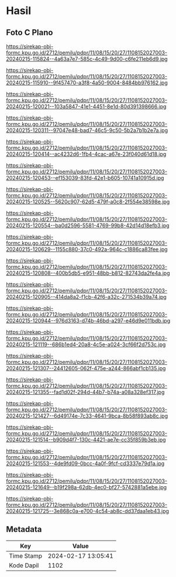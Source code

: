 # Hasil

## Foto C Plano

https://sirekap-obj-formc.kpu.go.id/2712/pemilu/pdpr/11/08/15/20/27/1108152027003-20240215-115824--4a63a7e7-585c-4c49-9d00-c6fe211eb6d9.jpg

https://sirekap-obj-formc.kpu.go.id/2712/pemilu/pdpr/11/08/15/20/27/1108152027003-20240215-115910--9f457470-a3f8-4a50-9004-8484bb976162.jpg

https://sirekap-obj-formc.kpu.go.id/2712/pemilu/pdpr/11/08/15/20/27/1108152027003-20240215-120021--103a5847-41e1-4451-8e1d-80d391398666.jpg

https://sirekap-obj-formc.kpu.go.id/2712/pemilu/pdpr/11/08/15/20/27/1108152027003-20240215-120311--97047e48-bad7-46c5-9c50-5b2a7b1b2e7a.jpg

https://sirekap-obj-formc.kpu.go.id/2712/pemilu/pdpr/11/08/15/20/27/1108152027003-20240215-120414--ac4232d6-1fb4-4cac-a67e-23f040d61d18.jpg

https://sirekap-obj-formc.kpu.go.id/2712/pemilu/pdpr/11/08/15/20/27/1108152027003-20240215-120453--ef153039-83fd-42e1-b605-10741a10915d.jpg

https://sirekap-obj-formc.kpu.go.id/2712/pemilu/pdpr/11/08/15/20/27/1108152027003-20240215-120525--5620c907-62d5-479f-a0c8-2f554e38598e.jpg

https://sirekap-obj-formc.kpu.go.id/2712/pemilu/pdpr/11/08/15/20/27/1108152027003-20240215-120554--ba0d2596-5581-4769-99b8-42d14d18efb3.jpg

https://sirekap-obj-formc.kpu.go.id/2712/pemilu/pdpr/11/08/15/20/27/1108152027003-20240215-120629--1155c880-37c0-492a-964c-c1886ca83fee.jpg

https://sirekap-obj-formc.kpu.go.id/2712/pemilu/pdpr/11/08/15/20/27/1108152027003-20240215-120808--400b5db5-e951-48bb-b812-82743da2fe4a.jpg

https://sirekap-obj-formc.kpu.go.id/2712/pemilu/pdpr/11/08/15/20/27/1108152027003-20240215-120905--414da8a2-f1cb-42f6-a32c-271534b39a74.jpg

https://sirekap-obj-formc.kpu.go.id/2712/pemilu/pdpr/11/08/15/20/27/1108152027003-20240215-120944--976d3163-d74b-46bd-a297-e46d9e011bdb.jpg

https://sirekap-obj-formc.kpu.go.id/2712/pemilu/pdpr/11/08/15/20/27/1108152027003-20240215-121119--686b1ed4-20a8-4c5e-a024-3cf66f2d753c.jpg

https://sirekap-obj-formc.kpu.go.id/2712/pemilu/pdpr/11/08/15/20/27/1108152027003-20240215-121307--24412605-062f-475e-a244-866abf1cb135.jpg

https://sirekap-obj-formc.kpu.go.id/2712/pemilu/pdpr/11/08/15/20/27/1108152027003-20240215-121355--fad1d02f-294d-44b7-b74a-a08a328ef317.jpg

https://sirekap-obj-formc.kpu.go.id/2712/pemilu/pdpr/11/08/15/20/27/1108152027003-20240215-121427--6d49174e-7c33-4641-9bca-8b58f893ab8c.jpg

https://sirekap-obj-formc.kpu.go.id/2712/pemilu/pdpr/11/08/15/20/27/1108152027003-20240215-121514--b909d4f7-130c-4421-ae7e-cc35f859b3eb.jpg

https://sirekap-obj-formc.kpu.go.id/2712/pemilu/pdpr/11/08/15/20/27/1108152027003-20240215-121553--4de9fd09-0bcc-4a0f-9fcf-cd3337e79d1a.jpg

https://sirekap-obj-formc.kpu.go.id/2712/pemilu/pdpr/11/08/15/20/27/1108152027003-20240215-121649--b19f298a-62db-4ec0-bf27-5742881a5ebe.jpg

https://sirekap-obj-formc.kpu.go.id/2712/pemilu/pdpr/11/08/15/20/27/1108152027003-20240215-121725--3e868c0a-e700-4c54-ab8c-dd37daa1eb43.jpg


## Metadata

| Key        | Value               |
| ---------- | ------------------- |
| Time Stamp | 2024-02-17 13:05:41 |
| Kode Dapil | 1102                |



